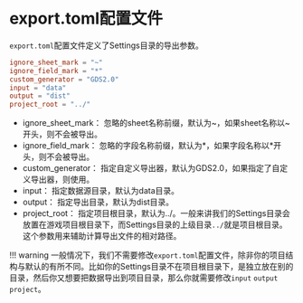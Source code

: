 # export.toml配置文件

`export.toml`配置文件定义了Settings目录的导出参数。

```toml
ignore_sheet_mark = "~" 
ignore_field_mark = "*"
custom_generator = "GDS2.0"
input = "data"
output = "dist"
project_root = "../"
```

* ignore_sheet_mark： 忽略的sheet名称前缀，默认为~，如果sheet名称以~开头，则不会被导出。
* ignore_field_mark： 忽略的字段名称前缀，默认为*，如果字段名称以*开头，则不会被导出。
* custom_generator： 指定自定义导出器，默认为GDS2.0，如果指定了自定义导出器，则使用。
* input： 指定数据源目录，默认为data目录。
* output： 指定导出目录，默认为dist目录。
* project_root： 指定项目根目录，默认为../。一般来讲我们的Settings目录会放置在游戏项目根目录下，而Settings目录的上级目录`../`就是项目根目录。这个参数用来辅助计算导出文件的相对路径。

!!! warning 
    一般情况下，我们不需要修改`export.toml`配置文件，除非你的项目结构与默认的有所不同。比如你的Settings目录不在项目根目录下，是独立放在别的目录，然后你又想要把数据导出到项目目录，那么你就需要修改`input` `output` `project`。

    